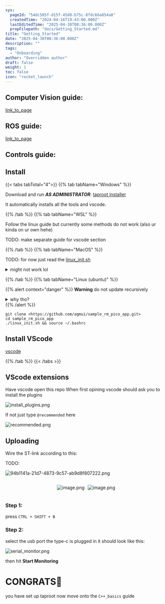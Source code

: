 ```yaml
---
sys:
  pageId: "54dc585f-d15f-45d0-b75c-8fdc66a854a8"
  createdTime: "2024-04-16T19:43:00.000Z"
  lastEditedTime: "2025-04-30T00:36:00.000Z"
  propFilepath: "docs/Getting_Started.md"
title: "Getting_Started"
date: "2025-04-30T00:36:00.000Z"
description: ""
tags:
  - "Onboarding"
author: "Overridden author"
draft: false
weight: 1
toc: false
icon: "rocket_launch"
---
```


## Computer Vision guide:

[link_to_page](86d45bc0-388b-4d26-8848-44f255f73d0e)

## ROS guide:

[link_to_page](3c76c1de-ec8f-46d6-8b0a-294005edc2d5)

## Controls guide:

## Install

{{< tabs tabTotal="4">}}
{{% tab tabName="Windows" %}}

Download and run _**AS ADMINISTRATOR**_: [taproot installer](https://github.com/Thornbots/TeachingFreshies/releases/tag/1.0)

It automatically installs all the tools and vscode.

{{% /tab %}}
{{% tab tabName="WSL" %}}

Follow the linux guide but currently some methods do not work (also ur kinda on ur own hehe)

TODO: make separate guide for vscode section

{{% /tab %}}
{{% tab tabName="MacOS" %}}

TODO: for now just read the [linux_init.sh](https://github.com/agmui/sample_rm_pico_app/blob/main/linux_init.sh)

<details>
<summary>might not work lol</summary>

`brew install libusb pkg-config`

Next install: [vscode](https://code.visualstudio.com/Download)

</details>

{{% /tab %}}
{{% tab tabName="Linux (ubuntu)" %}}

{{% alert context="danger" %}}
**Warning** do not update recursively
<details>
<summary>why tho?</summary>
There are some submodules that may go on for a while (like tinyusb) and I highly
recommend you don't need to get them.
If you want to see what submodules I update just look in `linux_init.sh`
</details>
{{% /alert %}}

```shell
git clone <https://github.com/agmui/sample_rm_pico_app.git>
cd sample_rm_pico_app
./linux_init.sh && source ~/.bashrc
```

## Install VScode

[vscode](https://code.visualstudio.com/Download)

{{% /tab %}}
{{< /tabs >}}

## VScode extensions

Have vscode open this repo
When first opining vscode should ask you to install the plugins

![install_plugins.png](https://prod-files-secure.s3.us-west-2.amazonaws.com/d518164a-d88e-44d1-a4ee-3adb3bd8bce0/89bd30f0-1825-4e77-867b-0a41ce370880/install_plugins.png?X-Amz-Algorithm=AWS4-HMAC-SHA256&X-Amz-Content-Sha256=UNSIGNED-PAYLOAD&X-Amz-Credential=ASIAZI2LB466TD45566E%2F20250702%2Fus-west-2%2Fs3%2Faws4_request&X-Amz-Date=20250702T200939Z&X-Amz-Expires=3600&X-Amz-Security-Token=IQoJb3JpZ2luX2VjEPz%2F%2F%2F%2F%2F%2F%2F%2F%2F%2FwEaCXVzLXdlc3QtMiJHMEUCIET99qYeC62K2hPUux%2FcUoFozXdgAuREQtttMRjobbiJAiEAoC%2B49sXROs6aVNr0NhyMbVz9g0%2FjH3rZxVIUcqdusKUqiAQI9f%2F%2F%2F%2F%2F%2F%2F%2F%2F%2FARAAGgw2Mzc0MjMxODM4MDUiDNDan7%2B9W3YAIkiK%2BCrcA5iY2kAneTWMyQRJk%2FyA%2FRd0%2FflbgIrgxiJXUGEJWUXN32KkI4dqhAX8g5os4mnRQ%2FlsrR6hf%2BGZMu4Z6yDNRI6ZprqdHe5FsNULUXXNiWNTRugSRsVF9f08Su8jKeY7om1HZlgUEa%2Fl9FE7%2FmwYy0YsIo6B%2BrXhJLcP%2BPBldaW0Ddct152Jues6spYsA2oB5E8Vak6HK0sgUwY0%2FDLBLxsZmd0tx%2FNES6aqqR7vzOG5On6EM%2Br0VdpdZiXdzFbCZ7i5BdkDakQVpsaWneI1Dli6E%2BGUF6Kahh3Qm1fSvSUCms2rm%2BmVZzx33GI7hEF1a0NZjWOr9yiK3twZXtFmTjhVzcZOq%2Bez%2BeFT%2FyNWvWN%2FoLmbOgI0Ew88WBJZYaatWD0KFr2Wmu5QIvpy%2Fv2P1u1RKWctfBpKyjOHBCuKXuKrMZMZJWK1d3vi5iLCD4fnLRCzuY4rK1tNmJTH09st7RzW%2FcISzQFGFfeDJl3HIU9Gl1dVLT7yz7CB%2FDtDyBItGE0NX7wGhcxSd6B4kDyHvJ5XH%2Bjgp%2Bmz3PL8BjtNUuwgs4WVN2O8PtSgiUZdw6dNxEQhxdQFCnRt%2BJSjnxJQgzl0D8NKikHogM3111UP7xmrKTK5FvnXdz3CCqnZMOqTlsMGOqUBpMMQfrFXnNuheuYaCSv6obt2rAHfoTaMh0To5C8%2FhyHV2yA%2BXkgxGoNBZHwMIZm3jX%2FlW6OveMUFUPka1%2FKTJi5dhC11UO8SQ%2FfaHRWob9jaCS9KLx3SiWy%2F4JYaNzRckAYOk4GrzBMYkGzEfH7Wd6N0pRZRkz4kP9ui6cUp%2FyIi5u8PbJeDhLO%2Flea9n1xAEQcJn%2Bok8tZWJDVBPJtgTmD0iGIg&X-Amz-Signature=3065a322b00850cd2bfe963e5f29dc069f7c3994f09d24f5054ad9af59947d31&X-Amz-SignedHeaders=host&x-amz-checksum-mode=ENABLED&x-id=GetObject)

If not just type `@recommended` here  

![recommended.png](https://prod-files-secure.s3.us-west-2.amazonaws.com/d518164a-d88e-44d1-a4ee-3adb3bd8bce0/61e661e9-5d85-4dfc-be0d-8d2097a5e793/recommended.png?X-Amz-Algorithm=AWS4-HMAC-SHA256&X-Amz-Content-Sha256=UNSIGNED-PAYLOAD&X-Amz-Credential=ASIAZI2LB466TD45566E%2F20250702%2Fus-west-2%2Fs3%2Faws4_request&X-Amz-Date=20250702T200939Z&X-Amz-Expires=3600&X-Amz-Security-Token=IQoJb3JpZ2luX2VjEPz%2F%2F%2F%2F%2F%2F%2F%2F%2F%2FwEaCXVzLXdlc3QtMiJHMEUCIET99qYeC62K2hPUux%2FcUoFozXdgAuREQtttMRjobbiJAiEAoC%2B49sXROs6aVNr0NhyMbVz9g0%2FjH3rZxVIUcqdusKUqiAQI9f%2F%2F%2F%2F%2F%2F%2F%2F%2F%2FARAAGgw2Mzc0MjMxODM4MDUiDNDan7%2B9W3YAIkiK%2BCrcA5iY2kAneTWMyQRJk%2FyA%2FRd0%2FflbgIrgxiJXUGEJWUXN32KkI4dqhAX8g5os4mnRQ%2FlsrR6hf%2BGZMu4Z6yDNRI6ZprqdHe5FsNULUXXNiWNTRugSRsVF9f08Su8jKeY7om1HZlgUEa%2Fl9FE7%2FmwYy0YsIo6B%2BrXhJLcP%2BPBldaW0Ddct152Jues6spYsA2oB5E8Vak6HK0sgUwY0%2FDLBLxsZmd0tx%2FNES6aqqR7vzOG5On6EM%2Br0VdpdZiXdzFbCZ7i5BdkDakQVpsaWneI1Dli6E%2BGUF6Kahh3Qm1fSvSUCms2rm%2BmVZzx33GI7hEF1a0NZjWOr9yiK3twZXtFmTjhVzcZOq%2Bez%2BeFT%2FyNWvWN%2FoLmbOgI0Ew88WBJZYaatWD0KFr2Wmu5QIvpy%2Fv2P1u1RKWctfBpKyjOHBCuKXuKrMZMZJWK1d3vi5iLCD4fnLRCzuY4rK1tNmJTH09st7RzW%2FcISzQFGFfeDJl3HIU9Gl1dVLT7yz7CB%2FDtDyBItGE0NX7wGhcxSd6B4kDyHvJ5XH%2Bjgp%2Bmz3PL8BjtNUuwgs4WVN2O8PtSgiUZdw6dNxEQhxdQFCnRt%2BJSjnxJQgzl0D8NKikHogM3111UP7xmrKTK5FvnXdz3CCqnZMOqTlsMGOqUBpMMQfrFXnNuheuYaCSv6obt2rAHfoTaMh0To5C8%2FhyHV2yA%2BXkgxGoNBZHwMIZm3jX%2FlW6OveMUFUPka1%2FKTJi5dhC11UO8SQ%2FfaHRWob9jaCS9KLx3SiWy%2F4JYaNzRckAYOk4GrzBMYkGzEfH7Wd6N0pRZRkz4kP9ui6cUp%2FyIi5u8PbJeDhLO%2Flea9n1xAEQcJn%2Bok8tZWJDVBPJtgTmD0iGIg&X-Amz-Signature=a2619a1d80e3b23a23d43dd210f9c6d80cf432e6c9288e423c5a922cdab836e7&X-Amz-SignedHeaders=host&x-amz-checksum-mode=ENABLED&x-id=GetObject)

## Uploading

Wire the ST-link according to this:

TODO:

![94b1141a-21d7-4873-9c57-ab9d8f807222.png](https://prod-files-secure.s3.us-west-2.amazonaws.com/d518164a-d88e-44d1-a4ee-3adb3bd8bce0/e5fad17d-ab82-4300-9f4c-505ab4b1202c/94b1141a-21d7-4873-9c57-ab9d8f807222.png?X-Amz-Algorithm=AWS4-HMAC-SHA256&X-Amz-Content-Sha256=UNSIGNED-PAYLOAD&X-Amz-Credential=ASIAZI2LB466TD45566E%2F20250702%2Fus-west-2%2Fs3%2Faws4_request&X-Amz-Date=20250702T200939Z&X-Amz-Expires=3600&X-Amz-Security-Token=IQoJb3JpZ2luX2VjEPz%2F%2F%2F%2F%2F%2F%2F%2F%2F%2FwEaCXVzLXdlc3QtMiJHMEUCIET99qYeC62K2hPUux%2FcUoFozXdgAuREQtttMRjobbiJAiEAoC%2B49sXROs6aVNr0NhyMbVz9g0%2FjH3rZxVIUcqdusKUqiAQI9f%2F%2F%2F%2F%2F%2F%2F%2F%2F%2FARAAGgw2Mzc0MjMxODM4MDUiDNDan7%2B9W3YAIkiK%2BCrcA5iY2kAneTWMyQRJk%2FyA%2FRd0%2FflbgIrgxiJXUGEJWUXN32KkI4dqhAX8g5os4mnRQ%2FlsrR6hf%2BGZMu4Z6yDNRI6ZprqdHe5FsNULUXXNiWNTRugSRsVF9f08Su8jKeY7om1HZlgUEa%2Fl9FE7%2FmwYy0YsIo6B%2BrXhJLcP%2BPBldaW0Ddct152Jues6spYsA2oB5E8Vak6HK0sgUwY0%2FDLBLxsZmd0tx%2FNES6aqqR7vzOG5On6EM%2Br0VdpdZiXdzFbCZ7i5BdkDakQVpsaWneI1Dli6E%2BGUF6Kahh3Qm1fSvSUCms2rm%2BmVZzx33GI7hEF1a0NZjWOr9yiK3twZXtFmTjhVzcZOq%2Bez%2BeFT%2FyNWvWN%2FoLmbOgI0Ew88WBJZYaatWD0KFr2Wmu5QIvpy%2Fv2P1u1RKWctfBpKyjOHBCuKXuKrMZMZJWK1d3vi5iLCD4fnLRCzuY4rK1tNmJTH09st7RzW%2FcISzQFGFfeDJl3HIU9Gl1dVLT7yz7CB%2FDtDyBItGE0NX7wGhcxSd6B4kDyHvJ5XH%2Bjgp%2Bmz3PL8BjtNUuwgs4WVN2O8PtSgiUZdw6dNxEQhxdQFCnRt%2BJSjnxJQgzl0D8NKikHogM3111UP7xmrKTK5FvnXdz3CCqnZMOqTlsMGOqUBpMMQfrFXnNuheuYaCSv6obt2rAHfoTaMh0To5C8%2FhyHV2yA%2BXkgxGoNBZHwMIZm3jX%2FlW6OveMUFUPka1%2FKTJi5dhC11UO8SQ%2FfaHRWob9jaCS9KLx3SiWy%2F4JYaNzRckAYOk4GrzBMYkGzEfH7Wd6N0pRZRkz4kP9ui6cUp%2FyIi5u8PbJeDhLO%2Flea9n1xAEQcJn%2Bok8tZWJDVBPJtgTmD0iGIg&X-Amz-Signature=54ceb5973d33630bb5deb59f0353cf23e480cd8c98b1afef45b3339eed452af8&X-Amz-SignedHeaders=host&x-amz-checksum-mode=ENABLED&x-id=GetObject)

<div style="display: flex;flex-direction: row; column-gap:10px; max-width: 630px;justify-content: center;">
<div>

![image.png](https://prod-files-secure.s3.us-west-2.amazonaws.com/d518164a-d88e-44d1-a4ee-3adb3bd8bce0/210ecb78-1116-4d7b-b9b7-2292f66fa2c2/image.png?X-Amz-Algorithm=AWS4-HMAC-SHA256&X-Amz-Content-Sha256=UNSIGNED-PAYLOAD&X-Amz-Credential=ASIAZI2LB466TX4UWC2W%2F20250702%2Fus-west-2%2Fs3%2Faws4_request&X-Amz-Date=20250702T200941Z&X-Amz-Expires=3600&X-Amz-Security-Token=IQoJb3JpZ2luX2VjEPz%2F%2F%2F%2F%2F%2F%2F%2F%2F%2FwEaCXVzLXdlc3QtMiJIMEYCIQDacx%2FiX14MRpHlmweS17CNJKtY7WZbOgE%2FyzZ9TJ03XQIhAMeQhyB%2F5LRYhE8hkabJxPTDQWhRxLj3bS38Z3RJro91KogECPX%2F%2F%2F%2F%2F%2F%2F%2F%2F%2FwEQABoMNjM3NDIzMTgzODA1IgyWPfTeu%2FF5NLdIuWoq3ANwElrqy6awTpUBCcCMZ8Jocqsrt6MTnS22QbMJknl4BgzCrvvxJWNri5ARKSSsuSJY2Qc0%2B3qoJLwnPmh1G0OZaKW%2FSjeYEZlqzjXzS480DJcm8ppPb1DPf1wKRokMoUeL5x1En9EvHd1u67OEnhkt3GdAODm%2FENsfnbTzIOS%2FEvT2dQ7hO4oHzxAPtQASXOez0ubI5TSX2b4KpmpYjizyymGa0VpSIJ%2FB8pqiNZXYwBPrefS9Aa0jhV%2Ftxug2BdJSU5zy7W9d%2FIk2%2FzOAD3I2ePxIOIbu%2BrDp3%2Bn0Q6p2U6ZoXtERadsV5g%2BkzhJBZB7htUmO400NuGAKik2bo4M6hGPEAE4dcUMG7JCnjwUCseOUUT8hs%2Fc4V3Y7FAv%2FqmniVVVWisiD7925pV%2B3TREBBdjEgZTwXSg9DeWHZwM7XFygrOa8i8ZKTM9ClJ46YUfYXeDG6QYF4Cx57VTP0LKDAI1Q9rTcOI%2FvK6%2FyoT8E8htdyJZvCIPBS0suYDbxvaeP%2B653459DcsmI9MB7PNvoCDKbyfsAv20VQ7%2F6ZqzHfhuhkNhcEr6cg4ppTM%2BycwF2mXfDr2IB7nn%2BOzIgs2BzLta0zQ0IP%2FaRgAxEO3vn8TcEvTQPLmyX%2BI7vBTDVk5bDBjqkAaM2sfwvzt5iGGo446ORATWVVhnJwu0Z4AoBp1tCdAq%2FBlJYfNpAaybieQt3zi2GTPrv9gWZ54NzDbrSuH1HyTLvJZcbLELl7i5gCLbZOJrLQ%2FC1Lllg%2FYEVh7LZ3lK5QhuQzYa7LR5EEJgtRKtXfhj52RmV5pRrzblDf4Z7WExjF5McdOeVFO02ysNm7na6YDPnMKim87DTkFvNRoF2aCQct5bp&X-Amz-Signature=428cf48bf1ccd3018ddd723b80b06be6b8ac19c4d81b369714153aba1bd8b049&X-Amz-SignedHeaders=host&x-amz-checksum-mode=ENABLED&x-id=GetObject)

</div>
<div>

![image.png](https://prod-files-secure.s3.us-west-2.amazonaws.com/d518164a-d88e-44d1-a4ee-3adb3bd8bce0/33a0fd0f-8ca6-4a86-8e09-26e95ded1fff/image.png?X-Amz-Algorithm=AWS4-HMAC-SHA256&X-Amz-Content-Sha256=UNSIGNED-PAYLOAD&X-Amz-Credential=ASIAZI2LB4662ONFRQGY%2F20250702%2Fus-west-2%2Fs3%2Faws4_request&X-Amz-Date=20250702T200942Z&X-Amz-Expires=3600&X-Amz-Security-Token=IQoJb3JpZ2luX2VjEPz%2F%2F%2F%2F%2F%2F%2F%2F%2F%2FwEaCXVzLXdlc3QtMiJGMEQCIBV%2BPBoxH7hhhCm8J7%2FYWoHrdJJrZtWko%2B8%2B1%2Bd0wPtOAiB9QIR7zJo9ewatCtL1J0%2FEmEZh0amtX0xSvef7KS7ypiqIBAj1%2F%2F%2F%2F%2F%2F%2F%2F%2F%2F8BEAAaDDYzNzQyMzE4MzgwNSIMUAqkEJ9%2BwyZ%2B%2FRTfKtwDlmeMlIVZIr3KSVeIZeF7aJR9ufhk8AMQsPM57tH%2FzsuDkL4ZSvZnC9GXAF9dR4avDgVSbS%2Blsu9nyNQOPApRpvH3%2BDnWya0yrGWD%2B2gEK5QVgRRSdxvNEhcYrP%2BXRnM5Ov5g4oiiZdWXQsZEpg0cVnwv3qLy1PVEy3GVBY23ImG0CL45mbKQA3ng48%2FrjiMR6qGm2J31pNdFinxqybSo%2FTFN3RqkAo1IxHgzhUihW0JVvX10MjZaMa4HmqBrQUW3i37Zl%2FtScmxK7RtTv1f8arFnCMVI6pCHi%2BP9FH8CVEWfOSYNiHzvfktHmW18jZ1OMeBfiKPVExH8Sb9mzXwSfZGczNFwqktDyJDeKkMMCeH9Ap7GZLePFAx4Idaar4IKLokJkOlQ3irZxUk5%2BHv23285rwV64T8WGZq%2FnrsDj7qQ6BO3%2BH3zdpDXD9wjhyPWDqhXxdkX5YW4Wj3b525MLZ%2BCoiYIbqy0hxaxKMVMSEpZ7r7HuS6hJiU%2FX%2FNVWlgDQaou%2BwH%2FI25nS%2FIQ5q1AmVQqsVW%2FM6zSxQcRZq5hIkUJ%2Btjs3D1uM8uVnByG4oeIQHwlWmAH2elklAw2DcqKoDk73Mrn5Qgj36N0CD%2Fw8eH9sVNO4ijXTDv3NscwkZSWwwY6pgHsiPByIgn3%2Btn4QxJOn%2F46u8WdC45kE4ITHseceXis4qzO6dDsDOGihk5PZBRQze5SzVgz051wBq85aZ6PzTYncJiLfdhnZjxNcxHnhgzq9%2BFB1T3mB%2B9xe%2BWBKqruW3IDAuO%2B1S6shx5vJhCAx9ROFurgqdnj3ZLmQVYeBRObBI2TwDOg9bE5xE3FaJBm8BDnWqwC2HvsrvGBL62JVkgJK8ZgDKF5&X-Amz-Signature=92ad53772bdcc60d804433982cc790609754218c19a1397a2a6b9a0d1d2ba61e&X-Amz-SignedHeaders=host&x-amz-checksum-mode=ENABLED&x-id=GetObject)

</div>
</div>

### Step 1:

press `CTRL + SHIFT + B`

### Step 2:

select the usb port the type-c is plugged in it should look like this:

![serial_monitor.png](https://prod-files-secure.s3.us-west-2.amazonaws.com/d518164a-d88e-44d1-a4ee-3adb3bd8bce0/f03f4774-05d4-4393-b6a0-d5efb6d315ab/serial_monitor.png?X-Amz-Algorithm=AWS4-HMAC-SHA256&X-Amz-Content-Sha256=UNSIGNED-PAYLOAD&X-Amz-Credential=ASIAZI2LB466TD45566E%2F20250702%2Fus-west-2%2Fs3%2Faws4_request&X-Amz-Date=20250702T200939Z&X-Amz-Expires=3600&X-Amz-Security-Token=IQoJb3JpZ2luX2VjEPz%2F%2F%2F%2F%2F%2F%2F%2F%2F%2FwEaCXVzLXdlc3QtMiJHMEUCIET99qYeC62K2hPUux%2FcUoFozXdgAuREQtttMRjobbiJAiEAoC%2B49sXROs6aVNr0NhyMbVz9g0%2FjH3rZxVIUcqdusKUqiAQI9f%2F%2F%2F%2F%2F%2F%2F%2F%2F%2FARAAGgw2Mzc0MjMxODM4MDUiDNDan7%2B9W3YAIkiK%2BCrcA5iY2kAneTWMyQRJk%2FyA%2FRd0%2FflbgIrgxiJXUGEJWUXN32KkI4dqhAX8g5os4mnRQ%2FlsrR6hf%2BGZMu4Z6yDNRI6ZprqdHe5FsNULUXXNiWNTRugSRsVF9f08Su8jKeY7om1HZlgUEa%2Fl9FE7%2FmwYy0YsIo6B%2BrXhJLcP%2BPBldaW0Ddct152Jues6spYsA2oB5E8Vak6HK0sgUwY0%2FDLBLxsZmd0tx%2FNES6aqqR7vzOG5On6EM%2Br0VdpdZiXdzFbCZ7i5BdkDakQVpsaWneI1Dli6E%2BGUF6Kahh3Qm1fSvSUCms2rm%2BmVZzx33GI7hEF1a0NZjWOr9yiK3twZXtFmTjhVzcZOq%2Bez%2BeFT%2FyNWvWN%2FoLmbOgI0Ew88WBJZYaatWD0KFr2Wmu5QIvpy%2Fv2P1u1RKWctfBpKyjOHBCuKXuKrMZMZJWK1d3vi5iLCD4fnLRCzuY4rK1tNmJTH09st7RzW%2FcISzQFGFfeDJl3HIU9Gl1dVLT7yz7CB%2FDtDyBItGE0NX7wGhcxSd6B4kDyHvJ5XH%2Bjgp%2Bmz3PL8BjtNUuwgs4WVN2O8PtSgiUZdw6dNxEQhxdQFCnRt%2BJSjnxJQgzl0D8NKikHogM3111UP7xmrKTK5FvnXdz3CCqnZMOqTlsMGOqUBpMMQfrFXnNuheuYaCSv6obt2rAHfoTaMh0To5C8%2FhyHV2yA%2BXkgxGoNBZHwMIZm3jX%2FlW6OveMUFUPka1%2FKTJi5dhC11UO8SQ%2FfaHRWob9jaCS9KLx3SiWy%2F4JYaNzRckAYOk4GrzBMYkGzEfH7Wd6N0pRZRkz4kP9ui6cUp%2FyIi5u8PbJeDhLO%2Flea9n1xAEQcJn%2Bok8tZWJDVBPJtgTmD0iGIg&X-Amz-Signature=af0ff44e316b5061e404ff6482c967a79ad906ae3cb0c5bbd2e9406fec560db4&X-Amz-SignedHeaders=host&x-amz-checksum-mode=ENABLED&x-id=GetObject)

then hit **Start Monitoring**

# CONGRATS🎉

you have set up taproot now move onto the `C++_basics` guide
